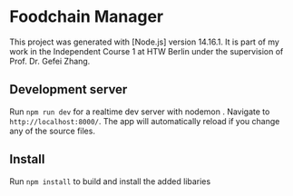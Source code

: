 # Foodchain Manager

This project was generated with [Node.js] version 14.16.1. It is part of my work in the Independent Course 1 at HTW Berlin under the supervision of Prof. Dr. Gefei Zhang. 

## Development server

Run `npm run dev` for a realtime dev server with nodemon . Navigate to `http://localhost:8000/`. The app will automatically reload if you change any of the source files.


## Install

Run `npm install` to build and install the added libaries




